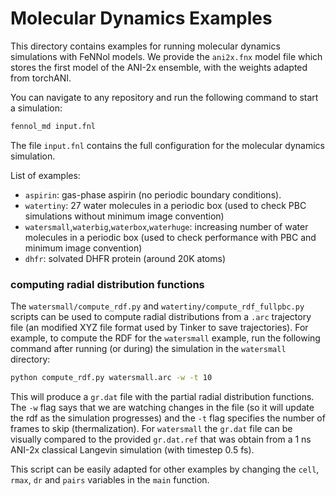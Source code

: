 # Molecular Dynamics Examples
This directory contains examples for running molecular dynamics simulations with FeNNol models. We provide the `ani2x.fnx` model file which stores the first model of the ANI-2x ensemble, with the weights adapted from torchANI. 

You can navigate to any repository and run the following command to start a simulation:
```bash
fennol_md input.fnl
```
The file `input.fnl` contains the full configuration for the molecular dynamics simulation.

List of examples:
- `aspirin`: gas-phase aspirin (no periodic boundary conditions).
- `watertiny`: 27 water molecules in a periodic box (used to check PBC simulations without minimum image convention)
- `watersmall`,`waterbig`,`waterbox`,`waterhuge`: increasing number of water molecules in a periodic box (used to check performance with PBC and minimum image convention)
- `dhfr`: solvated DHFR protein (around 20K atoms)

### computing radial distribution functions
The `watersmall/compute_rdf.py` and `watertiny/compute_rdf_fullpbc.py` scripts can be used to compute radial distributions from a `.arc` trajectory file (an modified XYZ file format used by Tinker to save trajectories). For example, to compute the RDF for the `watersmall` example, run the following command after running (or during) the simulation in the `watersmall` directory:
```bash
python compute_rdf.py watersmall.arc -w -t 10
```
This will produce a `gr.dat` file with the partial radial distribution functions.
The `-w` flag says that we are watching changes in the file (so it will update the rdf as the simulation progresses) and the `-t` flag specifies the number of frames to skip (thermalization). For `watersmall` the `gr.dat` file can be visually compared to the provided `gr.dat.ref` that was obtain from a 1 ns ANI-2x classical Langevin simulation (with timestep 0.5 fs).

This script can be easily adapted for other examples by changing the `cell`, `rmax`, `dr` and `pairs` variables in the `main` function.